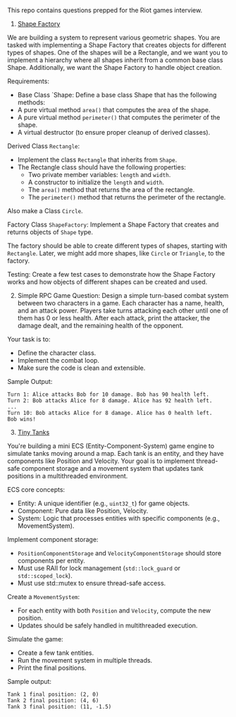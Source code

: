 This repo contains questions prepped for the Riot games interview. 

1. [Shape Factory](./src/shape_factory.cpp)

We are building a system to represent various geometric shapes. You are tasked with implementing a Shape Factory that creates objects for different types of shapes. One of the shapes will be a Rectangle, and we want you to implement a hierarchy where all shapes inherit from a common base class Shape. Additionally, we want the Shape Factory to handle object creation.

Requirements:
- Base Class `Shape:
Define a base class Shape that has the following methods:
- A pure virtual method `area()` that computes the area of the shape.
- A pure virtual method `perimeter()` that computes the perimeter of the shape.
 - A virtual destructor (to ensure proper cleanup of derived classes).

Derived Class `Rectangle`:
- Implement the class `Rectangle` that inherits from `Shape`.
- The Rectangle class should have the following properties:
    - Two private member variables: `length` and `width`.
    - A constructor to initialize the `length` and `width`.
    - The `area()` method that returns the area of the rectangle.
    - The `perimeter()` method that returns the perimeter of the rectangle.

Also make a Class `Circle`.

Factory Class `ShapeFactory`:
Implement a Shape Factory that creates and returns objects of `Shape` type. 

The factory should be able to create different types of shapes, starting with `Rectangle`. Later, we might add more shapes, like `Circle` or `Triangle`, to the factory.

Testing:
Create a few test cases to demonstrate how the Shape Factory works and how objects of different shapes can be created and used.

2. Simple RPC Game
Question:
Design a simple turn-based combat system between two characters in a game. Each character has a name, health, and an attack power. Players take turns attacking each other until one of them has 0 or less health. After each attack, print the attacker, the damage dealt, and the remaining health of the opponent.

Your task is to:
- Define the character class.
- Implement the combat loop.
- Make sure the code is clean and extensible.

Sample Output:
```
Turn 1: Alice attacks Bob for 10 damage. Bob has 90 health left.
Turn 2: Bob attacks Alice for 8 damage. Alice has 92 health left.
...
Turn 10: Bob attacks Alice for 8 damage. Alice has 0 health left.
Bob wins!
```

3. [Tiny Tanks](./src/tiny_tanks.cpp)

You're building a mini ECS (Entity-Component-System) game engine to simulate tanks moving around a map. Each tank is an entity, and they have components like Position and Velocity. Your goal is to implement thread-safe component storage and a movement system that updates tank positions in a multithreaded environment.

ECS core concepts:
- Entity: A unique identifier (e.g., `uint32_t`) for game objects.
- Component: Pure data like Position, Velocity.
- System: Logic that processes entities with specific components (e.g., MovementSystem).

Implement component storage:
- `PositionComponentStorage` and `VelocityComponentStorage` should store components per entity.
- Must use RAII for lock management (`std::lock_guard` or `std::scoped_lock`).
- Must use std::mutex to ensure thread-safe access.

Create a `MovementSystem`:
- For each entity with both `Position` and `Velocity`, compute the new position.
- Updates should be safely handled in multithreaded execution.

Simulate the game:
- Create a few tank entities.
- Run the movement system in multiple threads.
- Print the final positions.

Sample output:
```
Tank 1 final position: (2, 0)
Tank 2 final position: (4, 6)
Tank 3 final position: (11, -1.5)
```